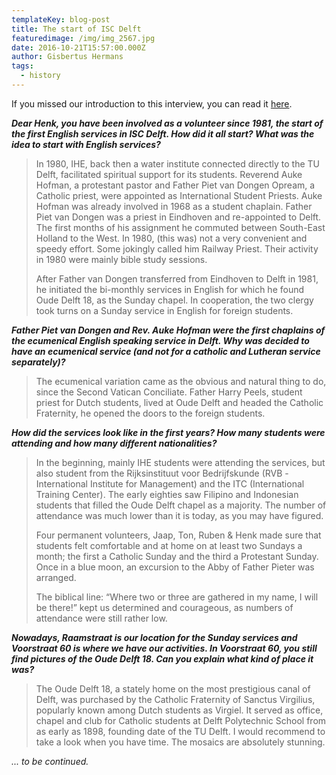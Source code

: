```yaml
---
templateKey: blog-post
title: The start of ISC Delft
featuredimage: /img/img_2567.jpg
date: 2016-10-21T15:57:00.000Z
author: Gisbertus Hermans
tags:
  - history
---
```

If you missed our introduction to this interview, you can read it <a href="https://www.iscdelft.nl/blog/2019-08-19-history-isc-delft/">here</a>.



<strong><em>Dear Henk, you have been involved as a volunteer since 1981, the start of the first English services in ISC Delft. How did it all start? What was the idea to start with English services?</em></strong>

<blockquote>In 1980, IHE, back then a water institute connected directly to the TU Delft, facilitated spiritual support for its students. Reverend Auke Hofman, a protestant pastor and Father Piet van Dongen Opream, a Catholic priest, were appointed as International Student Priests. Auke Hofman was already involved in 1968 as a student chaplain. Father Piet van Dongen was a priest in Eindhoven and re-appointed to Delft. The first months of his assignment he commuted between South-East Holland to the West. In 1980, (this was) not a very convenient and speedy effort. Some jokingly called him Railway Priest. Their activity in 1980 were mainly bible study sessions.



After Father van Dongen transferred from Eindhoven to Delft in 1981, he initiated the bi-monthly services in English for which he found Oude Delft 18, as the Sunday chapel. In cooperation, the two clergy took turns on a Sunday service in English for foreign students.</blockquote>

<strong><em>Father Piet van Dongen and Rev. Auke Hofman were the first chaplains of the ecumenical English speaking service in Delft. Why was decided to have an ecumenical service (and not for a catholic and Lutheran service separately)?</em></strong>

<blockquote>The ecumenical variation came as the obvious and natural thing to do, since the Second Vatican Conciliate. Father Harry Peels, student priest for Dutch students, lived at Oude Delft and headed the Catholic Fraternity, he opened the doors to the foreign students.</blockquote>

<strong><em>How did the services look like in the first years? How many students were attending and how many different nationalities? </em></strong>

<blockquote>In the beginning, mainly IHE students were attending the services, but also student from the Rijksinstituut voor Bedrijfskunde (RVB - International Institute for Management) and the ITC (International Training Center). The early eighties saw Filipino and Indonesian students that filled the Oude Delft chapel as a majority. The number of attendance was much lower than it is today, as you may have figured.



Four permanent volunteers, Jaap, Ton, Ruben &amp; Henk made sure that students felt comfortable and at home on at least two Sundays a month; the first a Catholic Sunday and the third a Protestant Sunday. Once in a blue moon, an excursion to the Abby of Father Pieter was arranged.



The biblical line: “Where two or three are gathered in my name, I will be there!” kept us determined and courageous, as numbers of attendance were still rather low.</blockquote>

<strong><em>Nowadays, Raamstraat is our location for the Sunday services and Voorstraat 60 is where we have our activities. In Voorstraat 60, you still find pictures of the Oude Delft 18. Can you explain what kind of place it was?</em></strong>

<blockquote>The Oude Delft 18, a stately home on the most prestigious canal of Delft, was purchased by the Catholic Fraternity of Sanctus Virgilius, popularly known among Dutch students as Virgiel. It served as office, chapel and club for Catholic students at Delft Polytechnic School from as early as 1898, founding date of the TU Delft. I would recommend to take a look when you have time. The mosaics are absolutely stunning.</blockquote>

<em>... to be continued.</em>
